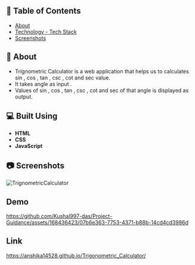 ## 📝 Table of Contents

- [About](#about)
- [Technology - Tech Stack](#tech)
- [Screenshots](#Screenshots)

## 📙 About <a name = "about"></a>

- Trignometric Calculator is a web application that helps us to calculates sin , cos , tan , csc , cot and sec value.
- It takes angle as input .
- Values of sin , cos , tan , csc , cot and sec of that angle is displayed as output. 

## 💻 Built Using <a name = "tech"></a>

- **HTML**
- **CSS**
- **JavaScript**

## 📷  Screenshots <a name = "Screenshots"></a>

![TrignometricCalculator](https://github.com/Kushal997-das/Project-Guidance/assets/168436423/ab55530f-24b9-45d0-860b-f2c5d2a6436d)

## Demo
https://github.com/Kushal997-das/Project-Guidance/assets/168436423/07b6e363-7753-4371-b88b-14cd4cd3986d

## Link
https://anshika14528.github.io/Trigonometric_Calculator/